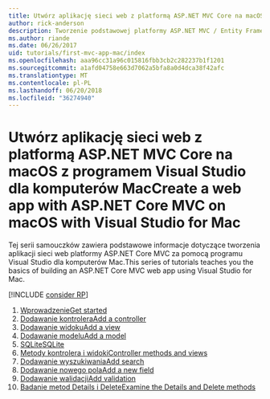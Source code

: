 ```yaml
---
title: Utwórz aplikację sieci web z platformą ASP.NET MVC Core na macOS z programem Visual Studio dla komputerów Mac
author: rick-anderson
description: Tworzenie podstawowej platformy ASP.NET MVC / Entity Framework aplikacji za pomocą programu Visual Studio dla komputerów Mac
ms.author: riande
ms.date: 06/26/2017
uid: tutorials/first-mvc-app-mac/index
ms.openlocfilehash: aaa96cc31a96c015816fbb3cb2c282237b1f1201
ms.sourcegitcommit: a1afd04758e663d7062a5bfa8a0d4dca38f42afc
ms.translationtype: MT
ms.contentlocale: pl-PL
ms.lasthandoff: 06/20/2018
ms.locfileid: "36274940"
---
```

# <a name="create-a-web-app-with-aspnet-core-mvc-on-macos-with-visual-studio-for-mac"></a><span data-ttu-id="ec97d-103">Utwórz aplikację sieci web z platformą ASP.NET MVC Core na macOS z programem Visual Studio dla komputerów Mac</span><span class="sxs-lookup"><span data-stu-id="ec97d-103">Create a web app with ASP.NET Core MVC on macOS with Visual Studio for Mac</span></span>

<span data-ttu-id="ec97d-104">Tej serii samouczków zawiera podstawowe informacje dotyczące tworzenia aplikacji sieci web platformy ASP.NET Core MVC za pomocą programu Visual Studio dla komputerów Mac.</span><span class="sxs-lookup"><span data-stu-id="ec97d-104">This series of tutorials teaches you the basics of building an ASP.NET Core MVC web app using Visual Studio for Mac.</span></span> 

[!INCLUDE [consider RP](../../includes/razor.md)]

1. [<span data-ttu-id="ec97d-105">Wprowadzenie</span><span class="sxs-lookup"><span data-stu-id="ec97d-105">Get started</span></span>](xref:tutorials/first-mvc-app-mac/start-mvc)
1. [<span data-ttu-id="ec97d-106">Dodawanie kontrolera</span><span class="sxs-lookup"><span data-stu-id="ec97d-106">Add a controller</span></span>](xref:tutorials/first-mvc-app-mac/adding-controller)
1. [<span data-ttu-id="ec97d-107">Dodawanie widoku</span><span class="sxs-lookup"><span data-stu-id="ec97d-107">Add a view</span></span>](xref:tutorials/first-mvc-app-mac/adding-view)
1. [<span data-ttu-id="ec97d-108">Dodawanie modelu</span><span class="sxs-lookup"><span data-stu-id="ec97d-108">Add a model</span></span>](xref:tutorials/first-mvc-app-mac/adding-model)
1. [<span data-ttu-id="ec97d-109">SQLite</span><span class="sxs-lookup"><span data-stu-id="ec97d-109">SQLite</span></span>](xref:tutorials/first-mvc-app-mac/working-with-sql)
1. [<span data-ttu-id="ec97d-110">Metody kontrolera i widoki</span><span class="sxs-lookup"><span data-stu-id="ec97d-110">Controller methods and views</span></span>](xref:tutorials/first-mvc-app-mac/controller-methods-views)
1. [<span data-ttu-id="ec97d-111">Dodawanie wyszukiwania</span><span class="sxs-lookup"><span data-stu-id="ec97d-111">Add search</span></span>](xref:tutorials/first-mvc-app-mac/search)
1. [<span data-ttu-id="ec97d-112">Dodawanie nowego pola</span><span class="sxs-lookup"><span data-stu-id="ec97d-112">Add a new field</span></span>](xref:tutorials/first-mvc-app-mac/new-field)
1. [<span data-ttu-id="ec97d-113">Dodawanie walidacji</span><span class="sxs-lookup"><span data-stu-id="ec97d-113">Add validation</span></span>](xref:tutorials/first-mvc-app-mac/validation)
1. [<span data-ttu-id="ec97d-114">Badanie metod Details i Delete</span><span class="sxs-lookup"><span data-stu-id="ec97d-114">Examine the Details and Delete methods</span></span>](xref:tutorials/first-mvc-app/details)
